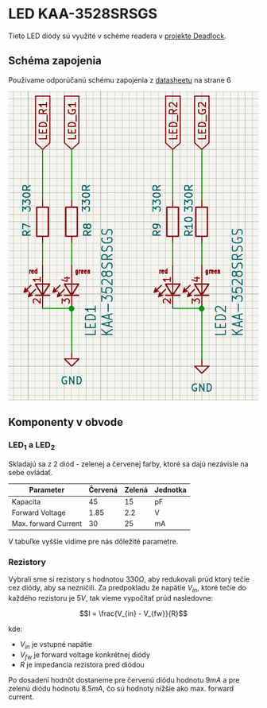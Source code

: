 # LED KAA-3528SRSGS
Tieto LED diódy sú využité v schéme readera v [projekte Deadlock](https://gitlab.com/project-deadlock). 

## Schéma zapojenia
Používame odporúčanú schému zapojenia z [datasheetu](KAA-3528SRSGS_datasheet_1.pdf) na strane 6

![Schéma](schematic.png "Schéma")

## Komponenty v obvode
### LED<sub>1</sub> a LED<sub>2</sub>
Skladajú sa z 2 diód - zelenej a červenej farby, ktoré sa dajú nezávisle na sebe ovládať.

| **Parameter**   | **Červená** | **Zelená** | **Jednotka** |
|-----------------|-------------|------------|--------------|
| Kapacita        | 45          | 15         | pF           |
| Forward Voltage | 1.85        | 2.2        | V            |
| Max. forward Current | 30          | 25         | mA           |

V tabuľke vyššie vidíme pre nás dôležité parametre.

### Rezistory
Vybrali sme si rezistory s hodnotou $330\Omega$, aby redukovali prúd ktorý tečie cez diódy, aby sa nezničili. Za predpokladu že napätie $V_{in}$, ktoré tečie do každého rezistoru je $5V$, tak vieme vypočítať prúd nasledovne: 

$$I = \frac{V_{in} - V_{fw}}{R}$$

kde: 
- $V_{in}$ je vstupné napätie
- $V_{fw}$ je forward voltage konkrétnej diódy
- $R$ je impedancia rezistora pred diódou

Po dosadení hodnôt dostaneme pre červenú diódu hodnotu $9mA$ a pre zelenú diódu hodnotu $8.5mA$, čo sú hodnoty nižšie ako max. forward current.
